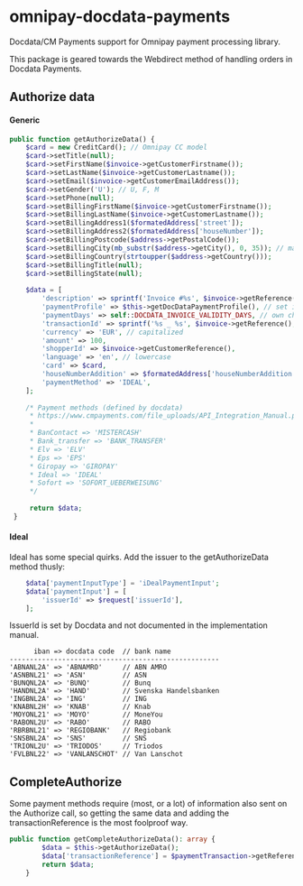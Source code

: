 # omnipay-docdata-payments
Docdata/CM Payments support for Omnipay payment processing library.

This package is geared towards the Webdirect method of handling orders in Docdata Payments.


## Authorize data
#### Generic
```php
public function getAuthorizeData() {
    $card = new CreditCard(); // Omnipay CC model
    $card->setTitle(null);
    $card->setFirstName($invoice->getCustomerFirstname());
    $card->setLastName($invoice->getCustomerLastname());
    $card->setEmail($invoice->getCustomerEmailAddress());
    $card->setGender('U'); // U, F, M
    $card->setPhone(null);
    $card->setBillingFirstName($invoice->getCustomerFirstname());
    $card->setBillingLastName($invoice->getCustomerLastname());
    $card->setBillingAddress1($formatedAddress['street']);
    $card->setBillingAddress2($formatedAddress['houseNumber']);
    $card->setBillingPostcode($address->getPostalCode());
    $card->setBillingCity(mb_substr($address->getCity(), 0, 35)); // max 35
    $card->setBillingCountry(strtoupper($address->getCountry()));
    $card->setBillingTitle(null);
    $card->setBillingState(null);
    
    $data = [
        'description' => sprintf('Invoice #%s', $invoice->getReference()),
        'paymentProfile' => $this->getDocDataPaymentProfile(), // set in Docdata backoffice
        'paymentDays' => self::DOCDATA_INVOICE_VALIDITY_DAYS, // own choice
        'transactionId' => sprintf('%s _ %s', $invoice->getReference(), Uuid::uuid4()), // shown to customer. Needs to be unique
        'currency' => 'EUR', // capitalized
        'amount' => 100,
        'shopperId' => $invoice->getCustomerReference(),
        'language' => 'en', // lowercase
        'card' => $card,
        'houseNumberAddition' => $formatedAddress['houseNumberAddition'],
        'paymentMethod' => 'IDEAL',
    ];
    
    /* Payment methods (defined by docdata)
     * https://www.cmpayments.com/file_uploads/API_Integration_Manual.pdf #figure 9
     *
     * BanContact => 'MISTERCASH'
     * Bank_transfer => 'BANK_TRANSFER'
     * Elv => 'ELV'
     * Eps => 'EPS'
     * Giropay => 'GIROPAY'
     * Ideal => 'IDEAL'
     * Sofort => 'SOFORT_UEBERWEISUNG'
     */
     
     return $data;
 }
```


#### Ideal
Ideal has some special quirks. Add the issuer to the getAuthorizeData method thusly:
```php
    $data['paymentInputType'] = 'iDealPaymentInput';
    $data['paymentInput'] = [
        'issuerId' => $request['issuerId'],
    ];
```
IssuerId is set by Docdata and not documented in the implementation manual.
```
      iban => docdata code  // bank name
----------------------------------------------------
'ABNANL2A' => 'ABNAMRO'     // ABN AMRO
'ASNBNL21' => 'ASN'         // ASN
'BUNQNL2A' => 'BUNQ'        // Bunq
'HANDNL2A' => 'HAND'        // Svenska Handelsbanken
'INGBNL2A' => 'ING'         // ING
'KNABNL2H' => 'KNAB'        // Knab
'MOYONL21' => 'MOYO'        // MoneYou
'RABONL2U' => 'RABO'        // RABO
'RBRBNL21' => 'REGIOBANK'   // Regiobank
'SNSBNL2A' => 'SNS'         // SNS
'TRIONL2U' => 'TRIODOS'     // Triodos
'FVLBNL22' => 'VANLANSCHOT' // Van Lanschot
```


## CompleteAuthorize
Some payment methods require (most, or a lot) of information also sent on the Authorize call, so getting the same data and adding the transactionReference is the most foolproof way.
```php
public function getCompleteAuthorizeData(): array {
        $data = $this->getAuthorizeData();
        $data['transactionReference'] = $paymentTransaction->getReference();
        return $data;
    }
```